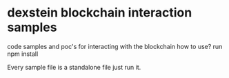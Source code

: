 # dexstein blockchain interaction samples
code samples and poc's for interacting with the blockchain
how to use?
run npm install

Every sample file is a standalone file
just run it.
